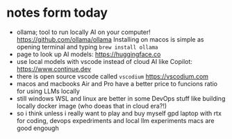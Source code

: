 # notes form today
- ollama; tool to run locally AI on your computer! https://github.com/ollama/ollama Installing on macos is simple as opening terminal and typing `brew install ollama`
-  page to look up AI models: https://huggingface.co
- use local models with vscode instead of cloud AI like Copilot: https://www.continue.dev
- there is open source vscode called `vscodium` https://vscodium.com
- macos and macbooks Air and Pro have a better price to funcions ratio for using LLMs locally
- still windows WSL and linux are better in some DevOps stuff like building locally docker image (who doeas that in cloud era?!)
- so i think unless i really want to play and buy myself gpd laptop with rtx for coding, devops expedriments and local llm experiments macs are good engough 